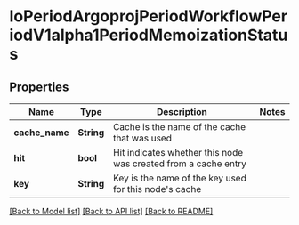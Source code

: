 # IoPeriodArgoprojPeriodWorkflowPeriodV1alpha1PeriodMemoizationStatus

## Properties

Name | Type | Description | Notes
------------ | ------------- | ------------- | -------------
**cache_name** | **String** | Cache is the name of the cache that was used | 
**hit** | **bool** | Hit indicates whether this node was created from a cache entry | 
**key** | **String** | Key is the name of the key used for this node's cache | 

[[Back to Model list]](../README.md#documentation-for-models) [[Back to API list]](../README.md#documentation-for-api-endpoints) [[Back to README]](../README.md)


